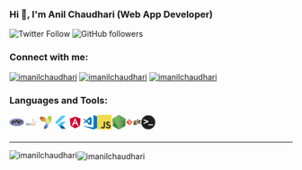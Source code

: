 ### Hi 👋, I'm Anil Chaudhari (Web App Developer)

![Twitter Follow](https://img.shields.io/twitter/follow/imanilchaudhari?label=imanilchaudhari&logo=twitter&style=for-the-badge)
![GitHub followers](https://img.shields.io/github/followers/imanilchaudhari?logo=GitHub&style=for-the-badge)

### Connect with me:
<a href="https://twitter.com/imanilchaudhari" target="blank"><img src="https://cdn.jsdelivr.net/npm/simple-icons@3.0.1/icons/twitter.svg" alt="imanilchaudhari" height="22" width="22" /></a>
<a href="https://www.linkedin.com/in/imanilchaudhari/" target="blank"><img src="https://cdn.jsdelivr.net/npm/simple-icons@3.0.1/icons/linkedin.svg" alt="imanilchaudhari" height="22" width="22" /></a>
<a href="https://www.instagram.com/imanilchaudhari/" target="blank"><img src="https://cdn.jsdelivr.net/npm/simple-icons@v3/icons/instagram.svg" alt="imanilchaudhari" height="22" width="22" /></a>
<br />
### Languages and Tools:
<img align="left" alt="PHP" width="26px" src="https://raw.githubusercontent.com/github/explore/80688e429a7d4ef2fca1e82350fe8e3517d3494d/topics/php/php.png" />
<img align="left" alt="MySQL" width="26px" src="https://raw.githubusercontent.com/github/explore/80688e429a7d4ef2fca1e82350fe8e3517d3494d/topics/mysql/mysql.png" />
<img align="left" alt="Yii" width="26px" src="https://raw.githubusercontent.com/github/explore/80688e429a7d4ef2fca1e82350fe8e3517d3494d/topics/yii/yii.png" />
<img align="left" alt="Flutter" width="26px" src="https://raw.githubusercontent.com/github/explore/80688e429a7d4ef2fca1e82350fe8e3517d3494d/topics/flutter/flutter.png" />
<img align="left" alt="Angular" width="26px" src="https://raw.githubusercontent.com/github/explore/80688e429a7d4ef2fca1e82350fe8e3517d3494d/topics/angular/angular.png" />
<img align="left" alt="Visual Studio Code" width="26px" src="https://raw.githubusercontent.com/github/explore/80688e429a7d4ef2fca1e82350fe8e3517d3494d/topics/visual-studio-code/visual-studio-code.png" />
<img align="left" alt="JavaScript" width="26px" src="https://raw.githubusercontent.com/github/explore/80688e429a7d4ef2fca1e82350fe8e3517d3494d/topics/javascript/javascript.png" />
<img align="left" alt="Node.js" width="26px" src="https://raw.githubusercontent.com/github/explore/80688e429a7d4ef2fca1e82350fe8e3517d3494d/topics/nodejs/nodejs.png" />
<img align="left" alt="Git" width="26px" src="https://raw.githubusercontent.com/github/explore/80688e429a7d4ef2fca1e82350fe8e3517d3494d/topics/git/git.png" />
<img align="left" alt="Terminal" width="26px" src="https://raw.githubusercontent.com/github/explore/80688e429a7d4ef2fca1e82350fe8e3517d3494d/topics/terminal/terminal.png" />

<br />
<br />

---

<p>
  <img align="left" src="https://github-readme-stats.vercel.app/api/top-langs/?username=imanilchaudhari&layout=compact&hide=html" alt="imanilchaudhari" />
  <img align="center" src="https://github-readme-stats.vercel.app/api?username=imanilchaudhari&show_icons=true" alt="imanilchaudhari" />
</p>
